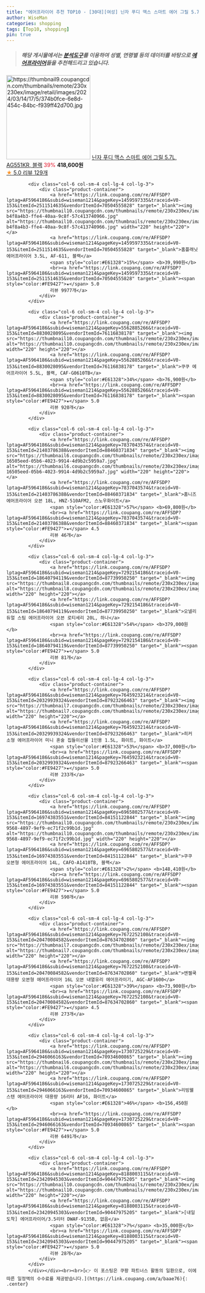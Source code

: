 ```yaml
---
title: "에어프라이어 추천 TOP10 - [30대][여성] 닌자 푸디 맥스 스마트 에어 그릴 5.7L, AG551KR, 블랙"
author: WiseMan
categories: shopping
tags: [Top10, shopping]
pin: true
---
```


> ##### 해당 게시물에서는 [**분석도구**](https://itemscout.io/)를 이용하여 **성별**, **연령별** 등의 데이터를 바탕으로 [**에어프라이어**](https://link.coupang.com/a/baae76)들을 추천해드리고 있습니다.
<div class="container"><div class="row">
            <div class="col-6 col-sm-4 col-lg-4 col-lg-3">
                <div class="product-container">
                    <a href="https://link.coupang.com/re/AFFSDP?lptag=AF5964186&subid=wiseman1214&pageKey=7959315674&traceid=V0-153&itemId=22002522180&vendorItemId=89050036796" target="_blank"><img src="https://thumbnail9.coupangcdn.com/thumbnails/remote/230x230ex/image/retail/images/2024/03/14/17/5/374b0fce-6e8d-454c-84bc-f939ff42d700.jpg" alt="https://thumbnail9.coupangcdn.com/thumbnails/remote/230x230ex/image/retail/images/2024/03/14/17/5/374b0fce-6e8d-454c-84bc-f939ff42d700.jpg" width="220" height="220"></a>
                    <a href="https://link.coupang.com/re/AFFSDP?lptag=AF5964186&subid=wiseman1214&pageKey=7959315674&traceid=V0-153&itemId=22002522180&vendorItemId=89050036796" target="_blank">닌자 푸디 맥스 스마트 에어 그릴 5.7L, AG551KR, 블랙</a>
                    <span style="color:#E61328">39%</span> <b>418,600원</b>
                    <br><a href="https://link.coupang.com/re/AFFSDP?lptag=AF5964186&subid=wiseman1214&pageKey=7959315674&traceid=V0-153&itemId=22002522180&vendorItemId=89050036796" target="_blank"><span style="color:#FE9427">★</span> 5.0
                    리뷰 129개</a>
                </div>
            </div>
            
            <div class="col-6 col-sm-4 col-lg-4 col-lg-3">
                <div class="product-container">
                    <a href="https://link.coupang.com/re/AFFSDP?lptag=AF5964186&subid=wiseman1214&pageKey=1459597335&traceid=V0-153&itemId=2511514635&vendorItemId=70504555828" target="_blank"><img src="https://thumbnail10.coupangcdn.com/thumbnails/remote/230x230ex/image/retail/images/217998999266375-b4f8a4b3-ffe4-40aa-9c8f-57c413740966.jpg" alt="https://thumbnail10.coupangcdn.com/thumbnails/remote/230x230ex/image/retail/images/217998999266375-b4f8a4b3-ffe4-40aa-9c8f-57c413740966.jpg" width="220" height="220"></a>
                    <a href="https://link.coupang.com/re/AFFSDP?lptag=AF5964186&subid=wiseman1214&pageKey=1459597335&traceid=V0-153&itemId=2511514635&vendorItemId=70504555828" target="_blank">홈플래닛 에어프라이어 3.5L, AF-611, 블랙</a>
                    <span style="color:#E61328">15%</span> <b>39,990원</b>
                    <br><a href="https://link.coupang.com/re/AFFSDP?lptag=AF5964186&subid=wiseman1214&pageKey=1459597335&traceid=V0-153&itemId=2511514635&vendorItemId=70504555828" target="_blank"><span style="color:#FE9427">★</span> 5.0
                    리뷰 9977개</a>
                </div>
            </div>
            
            <div class="col-6 col-sm-4 col-lg-4 col-lg-3">
                <div class="product-container">
                    <a href="https://link.coupang.com/re/AFFSDP?lptag=AF5964186&subid=wiseman1214&pageKey=5562885266&traceid=V0-153&itemId=8830028095&vendorItemId=76116838178" target="_blank"><img src="https://thumbnail10.coupangcdn.com/thumbnails/remote/230x230ex/image/rs_quotation_api/kb22lyjl/0d53a00cb4cb4449a6d3416fb6a3e146.jpg" alt="https://thumbnail10.coupangcdn.com/thumbnails/remote/230x230ex/image/rs_quotation_api/kb22lyjl/0d53a00cb4cb4449a6d3416fb6a3e146.jpg" width="220" height="220"></a>
                    <a href="https://link.coupang.com/re/AFFSDP?lptag=AF5964186&subid=wiseman1214&pageKey=5562885266&traceid=V0-153&itemId=8830028095&vendorItemId=76116838178" target="_blank">쿠쿠 에어프라이어 5.5L, 블랙, CAF-G0610TB</a>
                    <span style="color:#E61328">34%</span> <b>76,900원</b>
                    <br><a href="https://link.coupang.com/re/AFFSDP?lptag=AF5964186&subid=wiseman1214&pageKey=5562885266&traceid=V0-153&itemId=8830028095&vendorItemId=76116838178" target="_blank"><span style="color:#FE9427">★</span> 5.0
                    리뷰 920개</a>
                </div>
            </div>
            
            <div class="col-6 col-sm-4 col-lg-4 col-lg-3">
                <div class="product-container">
                    <a href="https://link.coupang.com/re/AFFSDP?lptag=AF5964186&subid=wiseman1214&pageKey=7837043574&traceid=V0-153&itemId=21403786388&vendorItemId=88460371834" target="_blank"><img src="https://thumbnail6.coupangcdn.com/thumbnails/remote/230x230ex/image/retail/images/1072754722801459-16505eed-05b6-4023-9914-4d9b2c5959a7.jpg" alt="https://thumbnail6.coupangcdn.com/thumbnails/remote/230x230ex/image/retail/images/1072754722801459-16505eed-05b6-4023-9914-4d9b2c5959a7.jpg" width="220" height="220"></a>
                    <a href="https://link.coupang.com/re/AFFSDP?lptag=AF5964186&subid=wiseman1214&pageKey=7837043574&traceid=V0-153&itemId=21403786388&vendorItemId=88460371834" target="_blank">홈니즈 에어프라이어 오븐 18L, HNZ-510AFM2, 스노우화이트</a>
                    <span style="color:#E61328">57%</span> <b>69,800원</b>
                    <br><a href="https://link.coupang.com/re/AFFSDP?lptag=AF5964186&subid=wiseman1214&pageKey=7837043574&traceid=V0-153&itemId=21403786388&vendorItemId=88460371834" target="_blank"><span style="color:#FE9427">★</span> 4.5
                    리뷰 46개</a>
                </div>
            </div>
            
            <div class="col-6 col-sm-4 col-lg-4 col-lg-3">
                <div class="product-container">
                    <a href="https://link.coupang.com/re/AFFSDP?lptag=AF5964186&subid=wiseman1214&pageKey=7292154186&traceid=V0-153&itemId=18640794119&vendorItemId=87739950250" target="_blank"><img src="https://thumbnail8.coupangcdn.com/thumbnails/remote/230x230ex/image/vendor_inventory/0017/b6383820864a4ed817c5b06f8fb67363d8494827931723eab0262af823d1.jpg" alt="https://thumbnail8.coupangcdn.com/thumbnails/remote/230x230ex/image/vendor_inventory/0017/b6383820864a4ed817c5b06f8fb67363d8494827931723eab0262af823d1.jpg" width="220" height="220"></a>
                    <a href="https://link.coupang.com/re/AFFSDP?lptag=AF5964186&subid=wiseman1214&pageKey=7292154186&traceid=V0-153&itemId=18640794119&vendorItemId=87739950250" target="_blank">오넬리 듀얼 스팀 에어프라이어 오븐 로티세리 20L, 하나</a>
                    <span style="color:#E61328">54%</span> <b>379,000원</b>
                    <br><a href="https://link.coupang.com/re/AFFSDP?lptag=AF5964186&subid=wiseman1214&pageKey=7292154186&traceid=V0-153&itemId=18640794119&vendorItemId=87739950250" target="_blank"><span style="color:#FE9427">★</span> 5.0
                    리뷰 81개</a>
                </div>
            </div>
            
            <div class="col-6 col-sm-4 col-lg-4 col-lg-3">
                <div class="product-container">
                    <a href="https://link.coupang.com/re/AFFSDP?lptag=AF5964186&subid=wiseman1214&pageKey=7645923214&traceid=V0-153&itemId=20329939324&vendorItemId=87923266463" target="_blank"><img src="https://thumbnail7.coupangcdn.com/thumbnails/remote/230x230ex/image/vendor_inventory/29cf/7e299d32ca3e6749566a8f3a22ab25a4f080df9138fd75c8cbe0b4ed4d5e.jpg" alt="https://thumbnail7.coupangcdn.com/thumbnails/remote/230x230ex/image/vendor_inventory/29cf/7e299d32ca3e6749566a8f3a22ab25a4f080df9138fd75c8cbe0b4ed4d5e.jpg" width="220" height="220"></a>
                    <a href="https://link.coupang.com/re/AFFSDP?lptag=AF5964186&subid=wiseman1214&pageKey=7645923214&traceid=V0-153&itemId=20329939324&vendorItemId=87923266463" target="_blank">히커 소형 에어프라이어 미니 혼술 집들이선물 1인용 1.5L, 화이트, 화이트</a>
                    <span style="color:#E61328">53%</span> <b>37,000원</b>
                    <br><a href="https://link.coupang.com/re/AFFSDP?lptag=AF5964186&subid=wiseman1214&pageKey=7645923214&traceid=V0-153&itemId=20329939324&vendorItemId=87923266463" target="_blank"><span style="color:#FE9427">★</span> 5.0
                    리뷰 233개</a>
                </div>
            </div>
            
            <div class="col-6 col-sm-4 col-lg-4 col-lg-3">
                <div class="product-container">
                    <a href="https://link.coupang.com/re/AFFSDP?lptag=AF5964186&subid=wiseman1214&pageKey=6965802577&traceid=V0-153&itemId=16974383551&vendorItemId=84151122844" target="_blank"><img src="https://thumbnail10.coupangcdn.com/thumbnails/remote/230x230ex/image/retail/images/2022/12/02/18/1/91f356eb-9568-4897-9ef9-ec71f2c99b1d.jpg" alt="https://thumbnail10.coupangcdn.com/thumbnails/remote/230x230ex/image/retail/images/2022/12/02/18/1/91f356eb-9568-4897-9ef9-ec71f2c99b1d.jpg" width="220" height="220"></a>
                    <a href="https://link.coupang.com/re/AFFSDP?lptag=AF5964186&subid=wiseman1214&pageKey=6965802577&traceid=V0-153&itemId=16974383551&vendorItemId=84151122844" target="_blank">쿠쿠 오븐형 에어프라이어 14L, CAFO-A1410TB, 블랙</a>
                    <span style="color:#E61328">2%</span> <b>148,410원</b>
                    <br><a href="https://link.coupang.com/re/AFFSDP?lptag=AF5964186&subid=wiseman1214&pageKey=6965802577&traceid=V0-153&itemId=16974383551&vendorItemId=84151122844" target="_blank"><span style="color:#FE9427">★</span> 5.0
                    리뷰 590개</a>
                </div>
            </div>
            
            <div class="col-6 col-sm-4 col-lg-4 col-lg-3">
                <div class="product-container">
                    <a href="https://link.coupang.com/re/AFFSDP?lptag=AF5964186&subid=wiseman1214&pageKey=7672252108&traceid=V0-153&itemId=20470084582&vendorItemId=87634702860" target="_blank"><img src="https://thumbnail7.coupangcdn.com/thumbnails/remote/230x230ex/image/vendor_inventory/54f7/32f485b1bba2a6db5e7a52a9e17d8bccc5b76c684ec9fc1be960eb6697f1.jpg" alt="https://thumbnail7.coupangcdn.com/thumbnails/remote/230x230ex/image/vendor_inventory/54f7/32f485b1bba2a6db5e7a52a9e17d8bccc5b76c684ec9fc1be960eb6697f1.jpg" width="220" height="220"></a>
                    <a href="https://link.coupang.com/re/AFFSDP?lptag=AF5964186&subid=wiseman1214&pageKey=7672252108&traceid=V0-153&itemId=20470084582&vendorItemId=87634702860" target="_blank">엔젤쿡 대용량 오븐형 에어프라이어 16L 오븐 내열유리 에어프라이기, AGC-AF1600</a>
                    <span style="color:#E61328">39%</span> <b>73,900원</b>
                    <br><a href="https://link.coupang.com/re/AFFSDP?lptag=AF5964186&subid=wiseman1214&pageKey=7672252108&traceid=V0-153&itemId=20470084582&vendorItemId=87634702860" target="_blank"><span style="color:#FE9427">★</span> 4.5
                    리뷰 273개</a>
                </div>
            </div>
            
            <div class="col-6 col-sm-4 col-lg-4 col-lg-3">
                <div class="product-container">
                    <a href="https://link.coupang.com/re/AFFSDP?lptag=AF5964186&subid=wiseman1214&pageKey=1730725229&traceid=V0-153&itemId=2946066163&vendorItemId=70934600865" target="_blank"><img src="https://thumbnail6.coupangcdn.com/thumbnails/remote/230x230ex/image/vendor_inventory/7681/27ca1a1aebaa8036e9f471b82d7be2e83670122f7d85465074a31da3a804.jpg" alt="https://thumbnail6.coupangcdn.com/thumbnails/remote/230x230ex/image/vendor_inventory/7681/27ca1a1aebaa8036e9f471b82d7be2e83670122f7d85465074a31da3a804.jpg" width="220" height="220"></a>
                    <a href="https://link.coupang.com/re/AFFSDP?lptag=AF5964186&subid=wiseman1214&pageKey=1730725229&traceid=V0-153&itemId=2946066163&vendorItemId=70934600865" target="_blank">리빙웰 스텐 에어프라이어 대용량 16리터 AF16, 화이트</a>
                    <span style="color:#E61328">46%</span> <b>156,450원</b>
                    <br><a href="https://link.coupang.com/re/AFFSDP?lptag=AF5964186&subid=wiseman1214&pageKey=1730725229&traceid=V0-153&itemId=2946066163&vendorItemId=70934600865" target="_blank"><span style="color:#FE9427">★</span> 5.0
                    리뷰 6491개</a>
                </div>
            </div>
            
            <div class="col-6 col-sm-4 col-lg-4 col-lg-3">
                <div class="product-container">
                    <a href="https://link.coupang.com/re/AFFSDP?lptag=AF5964186&subid=wiseman1214&pageKey=8188003115&traceid=V0-153&itemId=23420945303&vendorItemId=90447975205" target="_blank"><img src="https://thumbnail10.coupangcdn.com/thumbnails/remote/230x230ex/image/vendor_inventory/7829/7b0d8ea8206280684dd301835d64b9b018258c3425fc5d8782c1283cc47d.jpg" alt="https://thumbnail10.coupangcdn.com/thumbnails/remote/230x230ex/image/vendor_inventory/7829/7b0d8ea8206280684dd301835d64b9b018258c3425fc5d8782c1283cc47d.jpg" width="220" height="220"></a>
                    <a href="https://link.coupang.com/re/AFFSDP?lptag=AF5964186&subid=wiseman1214&pageKey=8188003115&traceid=V0-153&itemId=23420945303&vendorItemId=90447975205" target="_blank">[내일도착] 에어프라이어/3.5리터 DWAF-9135B, 없음</a>
                    <span style="color:#E61328">7%</span> <b>35,000원</b>
                    <br><a href="https://link.coupang.com/re/AFFSDP?lptag=AF5964186&subid=wiseman1214&pageKey=8188003115&traceid=V0-153&itemId=23420945303&vendorItemId=90447975205" target="_blank"><span style="color:#FE9427">★</span> 5.0
                    리뷰 28개</a>
                </div>
            </div>
            </div></div><br><br>[👉 이 포스팅은 쿠팡 파트너스 활동의 일환으로, 이에 따른 일정액의 수수료를 제공받습니다.](https://link.coupang.com/a/baae76){: .center}